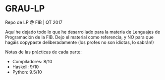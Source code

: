 # GRAU-LP
Repo de LP @ FIB | QT 2017

Aquí he dejado todo lo que he desarrollado para la materia de Lenguajes de Programación de la FIB. Dejo el material como referencia, y NO para que hagáis copypaste deliberadamente (los profes no son idiotas, lo sabrán!)

Notas de las prácticas de cada parte:
 * Compiladores: 8/10
 * Haskell: 9/10
 * Python: 9.5/10
